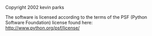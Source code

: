 Copyright 2002 kevin parks

The software is licensed according to the terms of the PSF (Python Software Foundation) license found here: http://www.python.org/psf/license/